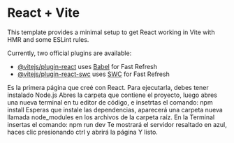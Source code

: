 # React + Vite

This template provides a minimal setup to get React working in Vite with HMR and some ESLint rules.

Currently, two official plugins are available:

- [@vitejs/plugin-react](https://github.com/vitejs/vite-plugin-react/blob/main/packages/plugin-react/README.md) uses [Babel](https://babeljs.io/) for Fast Refresh
- [@vitejs/plugin-react-swc](https://github.com/vitejs/vite-plugin-react-swc) uses [SWC](https://swc.rs/) for Fast Refresh


Es la primera página que creé con React.
Para ejecutarla, debes tener instalado Node.js
Abres la carpeta que contiene el proyecto, luego abres una nueva terminal en tu editor de código,  e insetrtas el comando: npm install
Esperas que instale las dependencias, aparecerá una carpeta nueva llamada node_modules en los archivos de la carpeta raíz.
En la Terminal insertas el comando: npm run dev
Te mostrará el servidor resaltado en azul, haces clic presionando ctrl y abrirá la página
Y listo.
